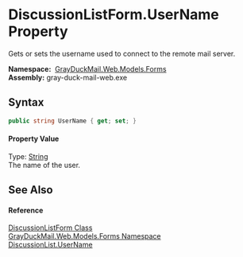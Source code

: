 DiscussionListForm.UserName Property
====================================
Gets or sets the username used to connect to the remote mail server.

  **Namespace:**  [GrayDuckMail.Web.Models.Forms][1]  
  **Assembly:** gray-duck-mail-web.exe

Syntax
------

```csharp
public string UserName { get; set; }
```

#### Property Value
Type: [String][2]  
 The name of the user. 

See Also
--------

#### Reference
[DiscussionListForm Class][3]  
[GrayDuckMail.Web.Models.Forms Namespace][1]  
[DiscussionList.UserName][4]  

[1]: ../README.md
[2]: https://docs.microsoft.com/dotnet/api/system.string
[3]: README.md
[4]: ../../GrayDuckMail.Common.Database/DiscussionList/UserName.md